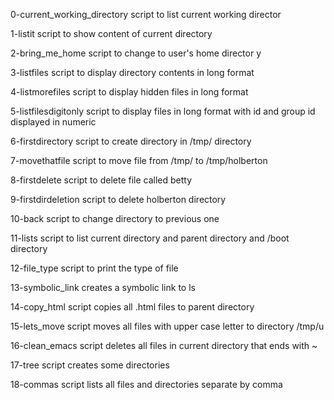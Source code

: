 0-current_working_directory script to list current working director 

1-listit script to show content of current directory 

2-bring_me_home script to change to user's home director y

3-listfiles script to display directory contents in long format

4-listmorefiles script to display hidden files in long format

5-listfilesdigitonly script to display files in long format with id and group id displayed in numeric

6-firstdirectory script to create directory in /tmp/ directory

7-movethatfile script to move file from /tmp/ to /tmp/holberton

8-firstdelete script to delete file called betty

9-firstdirdeletion script to delete holberton directory

10-back script to change directory to previous one

11-lists script to list current directory and parent directory and /boot directory

12-file_type script to print the type of file

13-symbolic_link creates a symbolic link to ls

14-copy_html script copies all .html files to parent directory

15-lets_move script moves all files with upper case letter to directory /tmp/u

16-clean_emacs script deletes all files in current directory that ends with ~

17-tree script creates some directories

18-commas script lists all files and directories separate by comma
